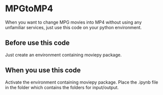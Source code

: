 # MPGtoMP4
When you want to change MPG movies into MP4 without using any unfamiliar services, just use this code on your python environment.

## Before use this code
Just create an environment containing moviepy package.

## When you use this code
Activate the environment containing moviepy package.
Place the .ipynb file in the folder which contains the folders for input/output.

